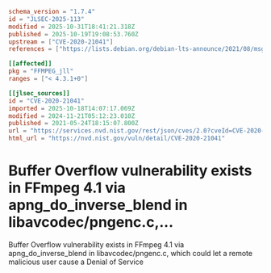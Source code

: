 ```toml
schema_version = "1.7.4"
id = "JLSEC-2025-113"
modified = 2025-10-31T18:41:21.318Z
published = 2025-10-19T19:08:53.760Z
upstream = ["CVE-2020-21041"]
references = ["https://lists.debian.org/debian-lts-announce/2021/08/msg00018.html", "https://trac.ffmpeg.org/ticket/7989", "https://www.debian.org/security/2021/dsa-4990", "https://lists.debian.org/debian-lts-announce/2021/08/msg00018.html", "https://trac.ffmpeg.org/ticket/7989", "https://www.debian.org/security/2021/dsa-4990"]

[[affected]]
pkg = "FFMPEG_jll"
ranges = ["< 4.3.1+0"]

[[jlsec_sources]]
id = "CVE-2020-21041"
imported = 2025-10-18T14:07:17.069Z
modified = 2024-11-21T05:12:23.010Z
published = 2021-05-24T18:15:07.800Z
url = "https://services.nvd.nist.gov/rest/json/cves/2.0?cveId=CVE-2020-21041"
html_url = "https://nvd.nist.gov/vuln/detail/CVE-2020-21041"
```

# Buffer Overflow vulnerability exists in FFmpeg 4.1 via apng_do_inverse_blend in libavcodec/pngenc.c,...

Buffer Overflow vulnerability exists in FFmpeg 4.1 via apng_do_inverse_blend in libavcodec/pngenc.c, which could let a remote malicious user cause a Denial of Service

